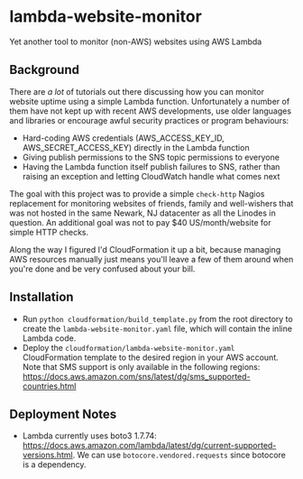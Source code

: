 # lambda-website-monitor
Yet another tool to monitor (non-AWS) websites using AWS Lambda

## Background
There are *a lot* of tutorials out there discussing how you can monitor website uptime using a simple Lambda function. 
Unfortunately a number of them have not kept up with recent AWS developments, use older languages and libraries or
encourage awful security practices or program behaviours:

* Hard-coding AWS credentials (AWS_ACCESS_KEY_ID, AWS_SECRET_ACCESS_KEY) directly in the Lambda function
* Giving publish permissions to the SNS topic permissions to everyone
* Having the Lambda function itself publish failures to SNS, rather than raising an exception and letting
CloudWatch handle what comes next

The goal with this project was to provide a simple `check-http` Nagios replacement for monitoring websites of friends,
family and well-wishers that was not hosted in the same Newark, NJ datacenter as all the Linodes in question. An
additional goal was not to pay $40 US/month/website for simple HTTP checks.

Along the way I figured I'd CloudFormation it up a bit, because managing AWS resources manually just means you'll
leave a few of them around when you're done and be very confused about your bill.

## Installation
* Run `python cloudformation/build_template.py` from the root directory to create the `lambda-website-monitor.yaml`
file, which will contain the inline Lambda code.
* Deploy the `cloudformation/lambda-website-monitor.yaml` CloudFormation template to the desired region in your AWS 
account. Note that SMS support is only available in the following regions:  
<https://docs.aws.amazon.com/sns/latest/dg/sms_supported-countries.html>


## Deployment Notes
* Lambda currently uses boto3 1.7.74: <https://docs.aws.amazon.com/lambda/latest/dg/current-supported-versions.html>.
We can use `botocore.vendored.requests` since botocore is a dependency.